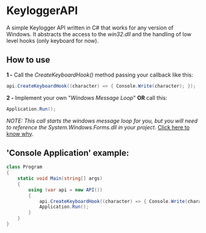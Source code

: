 # KeyloggerAPI
A simple Keylogger API written in C# that works for any version of Windows. It abstracts the access to the *win32.dll* and the handling of low level hooks (only keyboard for now). 

## How to use
**1 -** Call the *CreateKeyboardHook()* method passing your callback like this:

```c#
api.CreateKeyboardHook((character) => { Console.Write(character); });
```
**2 -** Implement your own "*Windows Message Loop*" **OR** call this:
```c#
Application.Run();
```
*NOTE: This call starts the windows message loop for you, but you will need to reference the System.Windows.Forms.dll in your project*. [Click here to know why].

## 'Console Application' example:
```c#
class Program
{
	static void Main(string[] args)
	{
		using (var api = new API())
		{
			api.CreateKeyboardHook((character) => { Console.Write(character); });
			Application.Run();
		}
	}
}
```

   [Click here to know why]: <http://stackoverflow.com/a/7460728/890890>

